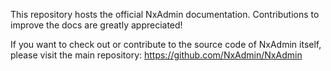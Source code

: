 This repository hosts the official NxAdmin documentation. Contributions to improve the docs are greatly appreciated!

If you want to check out or contribute to the source code of NxAdmin itself, please visit the main repository:
https://github.com/NxAdmin/NxAdmin
